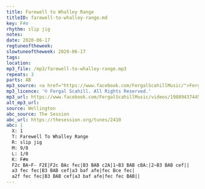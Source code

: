 ```yaml
---
title: Farewell to Whalley Range
titleID: farewell-to-whalley-range.md
key: F#m
rhythm: slip jig
notes:
date: 2020-06-17
regtuneoftheweek:
slowtuneoftheweek: 2020-06-17
tags:
location:
mp3_file: /mp3/farewell-to-whalley-range.mp3
repeats: 3
parts: AB
mp3_source: <a href="https://www.facebook.com/FergalScahillMusic/">Fergal Scahill</a>
mp3_licence: '© Fergal Scahill. All Rights Reserved.'
mp3_url: https://www.facebook.com/FergalScahillMusic/videos/1988943744539171
alt_mp3_url:
source: Wellington
abc_source: The Session
abc_url: https://thesession.org/tunes/2410
abc: |
  X: 1
  T: Farewell To Whalley Range
  R: slip jig
  M: 9/8
  L: 1/8
  K: F#m
  F2c BA~F- F2E|F2c BAc fec|B3 BAB c2A|1~B3 BAB cBA:|2~B3 BAB cef||
  a3 fec fec|B3 BAB cef|a3 baf afe|fec Bce fec|
  a2f fec fec|B3 BAB cef|a3 baf afe|fec fec BAB||
---
```

